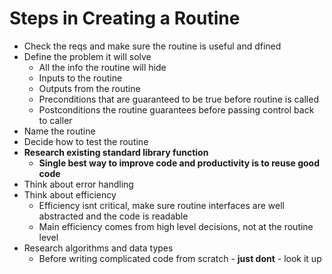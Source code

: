 # Steps in Creating a Routine

* Check the reqs and make sure the routine is useful and dfined
* Define the problem it will solve
  * All the info the routine will hide
  * Inputs to the routine
  * Outputs from the routine
  * Preconditions that are guaranteed to be true before routine is called
  * Postconditions the routine guarantees before passing control back to caller
* Name the routine
* Decide how to test the routine
* **Research existing standard library function**
  * **Single best way to improve code and productivity is to reuse good code**
* Think about error handling
* Think about efficiency
  * Efficiency isnt critical, make sure routine interfaces are well abstracted and the code is readable
  * Main efficiency comes from high level decisions, not at the routine level
* Research algorithms and data types
  * Before writing complicated code from scratch - **just dont** - look it up
